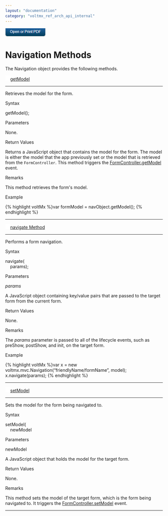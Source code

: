 ```yaml
---
layout: "documentation"
category: "voltmx_ref_arch_api_internal"
---
```

                        

[![](Resources/Images/pdf.png)](http://docs.voltmx.com/9_x_PDFs/iris/voltmx_ref_arch_ap_internali.pdf)


Navigation Methods
==================

The Navigation object provides the following methods.

[![Closed](../Skins/Default/Stylesheets/Images/transparent.gif)](javascript:void(0);)[getModel](javascript:void(0);) 

* * *

Retrieves the model for the form.

Syntax

getModel();

Parameters

None.

Return Values

Returns a JavaScript object that contains the model for the form. The model is either the model that the app previously set or the model that is retrieved from the `FormController`. This method triggers the [FormController.getModel](FormController_Events.html#getModel) event.

Remarks

This method retrieves the form's model.

Example

{% highlight voltMx %}var formModel = navObject.getModel();
{% endhighlight %}

* * *

[![Closed](../Skins/Default/Stylesheets/Images/transparent.gif)](javascript:void(0);)[navigate Method](javascript:void(0);) 

* * *

Performs a form navigation.

Syntax

navigate(  
    params);

Parameters

_params_

A JavaScript object containing key/value pairs that are passed to the target form from the current form.

Return Values

None.

Remarks

The _params_ parameter is passed to all of the lifecycle events, such as preShow, postShow, and init, on the target form.

Example

{% highlight voltMx %}var x = new voltmx.mvc.Navigation(“friendlyName/formName”, model);
x.navigate(params);
{% endhighlight %}

* * *

[![Closed](../Skins/Default/Stylesheets/Images/transparent.gif)](javascript:void(0);)[setModel](javascript:void(0);) 

* * *

Sets the model for the form being navigated to.

Syntax

setModel(  
    newModel

Parameters

newModel

A JavaScript object that holds the model for the target form.

Return Values

None.

Remarks

This method sets the model of the target form, which is the form being navigated to. It triggers the [FormController.setModel](FormController_Events.html#setModel) event.

* * *
